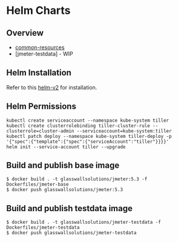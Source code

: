 # Helm Charts 

## Overview

* [common-resources](https://github.com/k8-proxy/p-k8-jmeter-test-engine/blob/helm-charts/common-resources)
* [jmeter-testdata] - WIP

## Helm Installation

Refer to this [helm-v2](https://v2.helm.sh/docs/using_helm/#installing-helm)  for installation.

## Helm Permissions

```shell
kubectl create serviceaccount --namespace kube-system tiller
kubectl create clusterrolebinding tiller-cluster-rule --clusterrole=cluster-admin --serviceaccount=kube-system:tiller
kubectl patch deploy --namespace kube-system tiller-deploy -p '{"spec":{"template":{"spec":{"serviceAccount":"tiller"}}}}'      
helm init --service-account tiller --upgrade
```

## Build and publish base image 


```shell
$ docker build . -t glasswallsolutions/jmeter:5.3 -f Dockerfiles/jmeter-base
$ docker push glasswallsolutions/jmeter:5.3
```

## Build and publish testdata image


```shell
$ docker build . -t glasswallsolutions/jmeter-testdata -f Dockerfiles/jmeter-testdata 
$ docker push glasswallsolutions/jmeter-testdata
```
